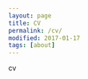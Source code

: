 ```yaml
---
layout: page
title: CV
permalink: /cv/
modified: 2017-01-17
tags: [about]
---
```


cv 
<!-- [CV]({{ site.url }}/images/ntpierce-cv-2018-2pg.pdf) -->




